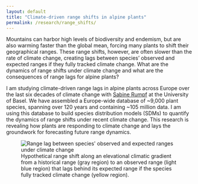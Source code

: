```yaml
---
layout: default
title: "Climate-driven range shifts in alpine plants"
permalink: /research/range_shifts/
---
```


<div class="content-left">
  <p>Mountains can harbor high levels of biodiversity and endemism, but are also warming faster than the global mean, forcing many plants to shift their geographical ranges. These range shifts, however, are often slower than the rate of climate change, creating lags between species’ observed and expected ranges if they fully tracked climate change. What are the dynamics of range shifts under climate change and what are the consequences of range lags for alpine plants?</p>
  <p>I am studying climate-driven range lags in alpine plants across Europe over the last six decades of climate change with <a href="https://www.eco.duw.unibas.ch/en/" target="_blank" rel="noopener">Sabine Rumpf</a> at the University of Basel. We have assembled a Europe-wide database of ~9,000 plant species, spanning over 120 years and containing ~105 million data. I am using this database to build species distribution models (SDMs) to quantify the dynamics of range shifts under recent climate change. This research is revealing how plants are responding to climate change and lays the groundwork for forecasting future range dynamics.</p>
</div>

<div class="content-right">
  <figure>
    <img src="{{ '/images/Range_lags.png' | relative_url }}" alt="Range lag between species' observed and expected ranges under climate change" >
    <figcaption>Hypothetical range shift along an elevational climatic gradient from a historical range (gray region) to an observed range (light blue region) that lags behind its expected range if the species fully tracked climate change (yellow region).</figcaption>
  </figure>
</div>
